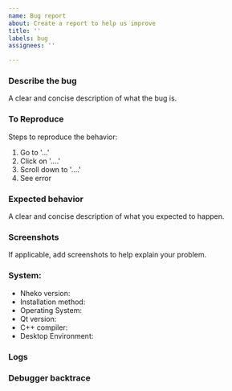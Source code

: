 ```yaml
---
name: Bug report
about: Create a report to help us improve
title: ''
labels: bug
assignees: ''

---
```


### Describe the bug
A clear and concise description of what the bug is.

### To Reproduce
Steps to reproduce the behavior:
1. Go to '...'
2. Click on '....'
3. Scroll down to '....'
4. See error

### Expected behavior
A clear and concise description of what you expected to happen.

### Screenshots
If applicable, add screenshots to help explain your problem.

### System:

- Nheko version: <!-- Get the version from the settings menu (bottom left corner)  -->
- Installation method: <!-- AppImage, some repository, local build etc -->
- Operating System:
- Qt version: <!-- If you compiled it yourself -->
- C++ compiler: <!-- if you compiled it yourself -->
- Desktop Environment: <!-- for Linux -->

### Logs
<!-- If applicable -->

<!-- The log file is located in
    Linux: ~/.cache/nheko/
    macOS: ~/Library/Caches/nheko or /Library/Caches/nheko
    Windows: C:/Users/<USER>/AppData/Local/nheko/cache
-->

### Debugger backtrace
<!-- 
If the program crashed send a backtrace:

You can retrieve a backtrace by building nheko with -DCMAKE_BUILD_TYPE=Debug
and running it through gdb or lldb.

gdb ./build/nheko

>> run

... Make the program crash

>> bt

... Paste a link of the output below (Use a pastebin, don't paste directly in the github issue).
-->
